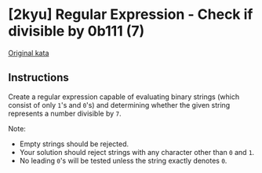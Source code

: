 # [2kyu] Regular Expression - Check if divisible by 0b111 (7)

[Original kata](https://www.codewars.com/kata/56a73d2194505c29f600002d)

## Instructions

Create a regular expression capable of evaluating binary strings (which consist of only `1`'s and `0`'s) and determining whether the given string represents a number divisible by `7`.

Note:

- Empty strings should be rejected.
- Your solution should reject strings with any character other than `0` and `1`.
- No leading `0`'s will be tested unless the string exactly denotes `0`.
